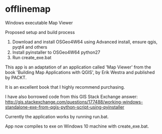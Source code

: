 # offlinemap
Windows executable Map Viewer


Proposed setup and build process

1. Download and install OSGeo4W64 using Advanced install, ensure qgis, pyqt4 and others
2. Install pyinstaller to OSGeo4W64 python27
3. Run create_exe.bat 

This app is an adaptation of an application called 'Map Viewer' from the book 'Building Map Applications with QGIS', by Erik Westra and published by PACKT.

It is an excellent book that I highly recommend purchasing.

I have also borrowed code from this GIS Stack Exchange answer: http://gis.stackexchange.com/questions/177488/working-windows-standalone-exe-from-qgis-python-script-using-pyinstaller

Currently the application works by running run.bat.

App now compiles to exe on Windows 10 machine with create_exe.bat.

